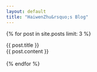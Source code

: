 ```yaml
---
layout: default
title: "HaiwenZhu&rsquo;s Blog"
---
```


{% for post in site.posts limit: 3 %}
<div class="post">
  <div class="post_title">{{ post.title }}</div>
  <div class="post_body">
{{ post.content }}
  </div>
  <div class="separator">&nbsp;</div>
</div>
{% endfor %}
